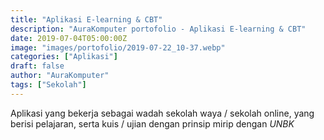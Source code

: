 ```yaml
---
title: "Aplikasi E-learning & CBT"
description: "AuraKomputer portofolio - Aplikasi E-learning & CBT"
date: 2019-07-04T05:00:00Z
image: "images/portofolio/2019-07-22_10-37.webp"
categories: ["Aplikasi"]
draft: false
author: "AuraKomputer"
tags: ["Sekolah"]
---
```


Aplikasi yang bekerja sebagai wadah sekolah waya / sekolah online, yang
berisi pelajaran, serta kuis / ujian dengan prinsip mirip dengan <i>UNBK</i>
